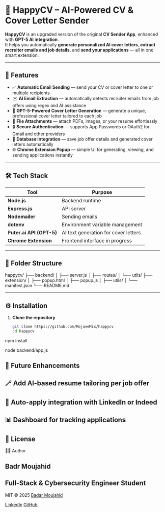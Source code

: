 # 🤖 HappyCV – AI-Powered CV & Cover Letter Sender

**HappyCV** is an upgraded version of the original **CV Sender App**, enhanced with **GPT-5 AI integration**.  
It helps you automatically **generate personalized AI cover letters**, **extract recruiter emails and job details**, and **send your applications** — all in one smart extension.

---

## 🚀 Features

- ✅ **Automatic Email Sending** — send your CV or cover letter to one or multiple recipients
- ✉️ **AI Email Extraction** — automatically detects recruiter emails from job offers using regex and AI assistance
- 🧠 **GPT-5-Powered Cover Letter Generation** — generate a unique, professional cover letter tailored to each job
- 📎 **File Attachments** — attach PDFs, images, or your resume effortlessly
- 🔒 **Secure Authentication** — supports App Passwords or OAuth2 for Gmail and other providers
- 💾 **Database Integration** — save job offer details and generated cover letters automatically
- 🌐 **Chrome Extension Popup** — simple UI for generating, viewing, and sending applications instantly

---

## 🛠️ Tech Stack

| Tool                     | Purpose                              |
| ------------------------ | ------------------------------------ |
| **Node.js**              | Backend runtime                      |
| **Express.js**           | API server                           |
| **Nodemailer**           | Sending emails                       |
| **dotenv**               | Environment variable management      |
| **Puter.ai API (GPT-5)** | AI text generation for cover letters |
| **Chrome Extension**     | Frontend interface in progress       |

---

## 🧩 Folder Structure

happycv/
├── backend/
│ ├── server.js
│ ├── routes/
│ └── utils/
├── extension/
│ ├── popup.html
│ ├── popup.js
│ ├── utils/
│ └── manifest.json
└── README.md

---

## ⚙️ Installation

1. **Clone the repository**

   ```bash
   git clone https://github.com/MojaveMix/happycv
   cd happycv
   ```

npm install

node backend/app.js

## 🧠 Future Enhancements

## 🪄 Add AI-based resume tailoring per job offer

## 💼 Auto-apply integration with LinkedIn or Indeed

## 📊 Dashboard for tracking applications

## 📄 License

🧑‍💻 Author

## Badr Moujahid

## Full-Stack & Cybersecurity Engineer Student

MIT © 2025 [Badar Moujahid](https://badr-moujahid.netlify.app/)

[LinkedIn](https://www.linkedin.com/in/badr-moujahid-54a118286/) [GitHub](https://github.com/MojaveMix)
